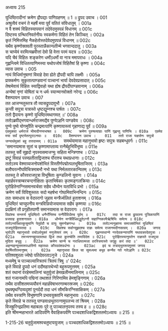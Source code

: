 अध्यायः 215

युधिष्ठिरादीनां क्रमेण द्रौपद्याः पाणिग्रहणम् ॥ 1 ॥
द्रुपद उवाच ।	001  
अश्रुत्वैवं वचनं ते महर्षे मया पूर्वं यतितं संविधातुम् ।	001a  
न वै शक्यं विहितस्यापयानं तदेवेदमुपपन्नं विधानम् ॥	001c  
दिष्टस्य ग्रन्थिरनिवर्तनीयः स्वकर्मणा विहितं तेन किञ्चित् ।	002a  
कृतं निमित्तमिह नैकहेतोस्तदेवेदमुपपन्नं विधानम् ॥	002c  
यथैव कृष्णोक्तवती पुरस्तान्नैकान्पतीन्मे भगवान्ददातु ।	003a  
स चाप्येवं वरमित्यब्रवीत्तां देवो हि वेत्ता परमं यदत्र ॥	003c  
यदि चैवं विहितः शङ्करेण धर्मोऽधर्मो वा नात्र ममापराधः ।	004a  
गृह्णन्त्विमे विधितत्पाणिमस्या यथोपजोषं विहितैषां हि कृष्णा ॥	004c  
व्यास उवाच ।	005  
नायं विधिर्मानुषाणां विवाहे देवा ह्येते द्रौपदी चापि लक्ष्मीः ।	005a  
प्राक्कर्मणः सुकृतात्पाण्डवानां पञ्चानां भार्या देवदेवप्रसादात् ॥	005c  
तेषामेवायं विहितः स्याद्विवाहो यथा ह्येष द्रौपदीपाण्डवानाम् ।	006a  
अन्येषां नृणां योषितां च न धर्मः स्यान्मानवोक्तो नरेन्द्र ॥	006c  
वैशम्पायन उवाच ।	007  
तत आजग्मतुस्तत्र तौ व्यासद्रुपदावुभौ ।	007a  
कुन्ती सपुत्रा यत्रास्ते धृष्टद्युम्नश्च पार्षतः ।	007c  
ततो द्वैपायनः कृष्णो युधिष्ठिरमथागमत् ॥'	008a  
ततोऽब्रवीद्भगवान्धर्मराजमद्यैव पुण्येऽहनि पाण्डवेय ।	008c  
पुण्ये पुष्ये योगमुपैति चन्द्रमाःपाणिं कृष्णायास्त्वं गृहाणाद्य पूर्वं ॥	009a  
`एवमुक्त्वा धर्मराजं भीमादीनप्यभाषत ॥	009c  
क्रमेण पुरुषव्याघ्राः पाणिं गृह्णन्तु पाणिभिः ।	010a  
एवमेव मया सर्वं दृष्टमेतत्पुराऽनघाः ॥	010c  
वैशम्पायन उवाच ।	011  
ततो राजा यज्ञसेनः सपुत्रो जन्यार्थमुक्तं बहु तत्तदग्र्यम् ।	011a  
`समर्थयामास महानुभावो हृष्टः सपुत्रः सहबन्धुवर्गः ।	011c  
'समानयामास सुतां च कृष्णामाप्लाव्य रत्नैर्बहुभिर्विभूष्य ॥	011e  
ततस्तु सर्वे सुहृदो नृपस्यसमाजग्मुः सहिता मन्त्रिणश्च ।	012a  
द्रष्टुं विवाहं परमप्रतीताद्विजाश्च पौराश्च यथाप्रधानाः ॥	012c  
ततोऽस्य वेश्माग्र्यजनोपशोभितं विस्तीर्णपद्मोत्पलभूषिताजिरम् ।	013a  
बलौघरत्नौघविचित्रमाबभौ नभो यथा निर्मलतारकान्वितम् ॥	013c  
ततस्तु ते कौरवराजपुत्रा विभूषिताः कुण्डलिनो युवानः ।	014a  
महार्हवस्त्राम्बरचन्दनोक्षिताः कृताभिषेकाः कृतमङ्गलक्रियाः ॥	014c  
पुरोहितेनाग्निसमानवर्चसा सहैव धौम्येन यताविधि प्रभो ।	015a  
क्रमेण सर्वे विविशुस्ततः सदो महर्षभा गोष्ठमिवाभिनन्दिनः ॥	015c  
ततः समाधाय स वेदपरागो जुहाव मन्त्रैर्ज्वलितं हुताशनम् ।	016a  
युधिष्ठिरं चाप्युपनीय मन्त्रविन्नियोजयामास सहैव कृष्णया ॥	016c  
प्रदक्षिणं तौ प्रगृहीतपाणी समानयामास स वेदपरागः ।	017a  
`विप्रांश्च सन्तर्प्य युधिष्ठिरो धनैर्गोभिश्च रत्नैर्विविधैश्च पूर्वम् ॥	017c  
तदा स राजा द्रुपदस्य पुत्रिकापाणिं प्रजग्राह हुताशनाग्रतः ।	018a  
धौम्येन मन्त्रैर्विधिवद्धुतेऽग्नौ सहाग्निकल्पैर्ऋषिभिः समेत्य ॥	018c  
ततोऽन्तरिक्षात्कुसुमानि पेतुर्ववौ च वायुः सुमनोज्ञगन्धः ।	019a  
ततोऽभ्यनुज्ञाप्य समाजशोभितं युधिष्ठिरं राजपुरोहितस्तदा ॥	019c  
विप्रांश्च सर्वान्सुहृदश्च राज्ञः समेत्य राजानमदीनसत्वम् ।	020a  
जगाद भूयोऽपि महानुभावो वचोऽर्थयुक्तं मनुजेश्वरं तम् ॥	020c  
गृह्णन्त्वथान्ये नरदेवकन्यापाणिं यथावन्नरदेवपुत्राः ।	021a  
तमभ्यनन्दद्द्रुपदस्तथा द्विजं तथा कुरुष्वेति तमादिदेश ॥	021c  
पुरोहितस्यानुमतेन राज्ञस्ते राजपुत्रा मुदिता बभूवुः ।	022a  
क्रमेण चान्ये च नराधिपात्मजा वरस्त्रियास्ते जगृहुः करं तदा ॥'	022c  
अहन्यहन्युत्तमरूपधारिणो महारथाः कौरववंशवर्धनाः ॥	023ac  
इदं च तत्राद्भुतरूपमुत्तमं जगाद देवर्षिरतीतमानुषम् ।	023a  
महानुभावा किल सा सुमध्यमा बभूव कन्यैव गते गतेऽहनि ॥	023c  
`पतिश्वशुरता ज्येष्ठे पतिदेवरताऽनुजे ।	024a  
मध्यमेषु च पाञ्चाल्यास्त्रितयं त्रितयं त्रिषु ॥'	024c  
कृते विवाहे द्रुपदो धनं ददौमहारथेभ्यो बहुरूपमुत्तमम् ।	025a  
शतं रथानां वरहेममालिनां चतुर्युजां हेमखलीनमालिनाम् ॥	025c  
शतं गजानामपि पद्मिनां तथाशतं गिरिणामिव हेमशृङ्गिणाम् ।	026a  
तथैव दासीशतमग्र्ययौवनं महार्हवेषाभरणाम्बरस्रजम् ॥	026c  
पृथक्पृथग्दिव्यदृशां पुनर्ददौ तदा धनं सौमकिरग्निसाक्षिकम् ।	027a  
तथैव वस्त्राणि विभूषणानि प्रभावयुक्तानि महानुभावः ॥	027c  
कृते विवाहे च ततस्तु पाण्डवाःप्रभूतरत्नामुपलभ्य तां श्रियम् ।	028a  
विजह्रुरिन्द्रप्रतिमा महाबलाः पुरे तु पाञ्चालनृपस्य तस्य ह ॥ ॥	028c  
इति श्रीमन्महाभारते आदिपर्वणि वैवाहिकपर्वणि पञ्चदशाधिकद्विशततमोऽध्यायः ॥ 215 ॥

1-215-26 चतुर्युजामश्वचतुष्टययुजाम् ॥ पञ्चदशाधिकद्विशततमोऽध्यायः ॥ 215 ॥
